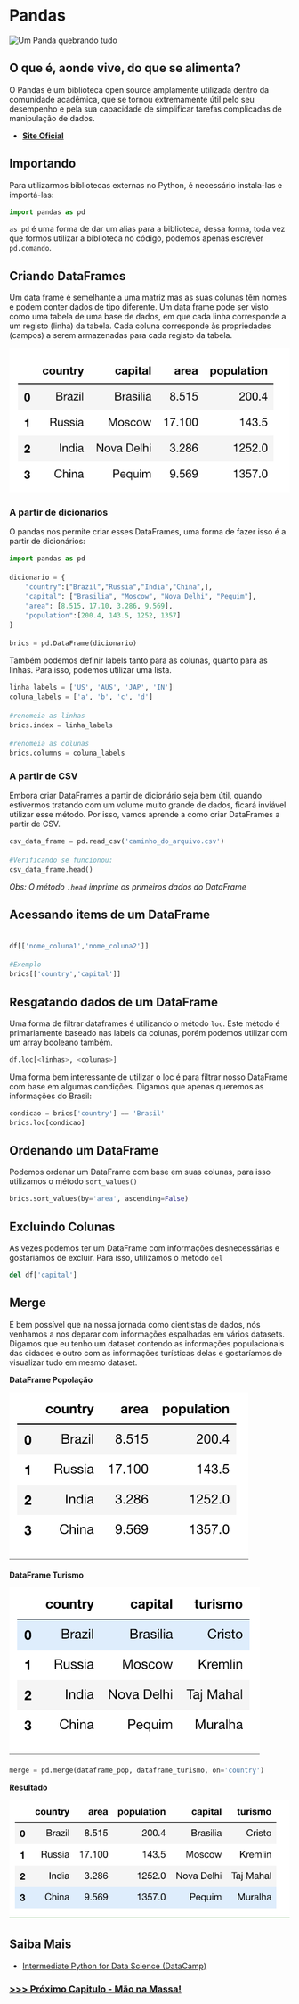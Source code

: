 # Pandas

![Um Panda quebrando tudo](https://media.giphy.com/media/PV7CZGyKghri0/giphy.gif)

## O que é, aonde vive, do que se alimenta?

O Pandas é um biblioteca open source amplamente utilizada dentro da comunidade acadêmica, que se tornou extremamente útil pelo seu desempenho e pela sua capacidade de simplificar tarefas complicadas de manipulação de dados.

- [__Site Oficial__](https://pandas.pydata.org/)

## Importando

Para utilizarmos bibliotecas externas no Python, é necessário instala-las e importá-las:

```Python
import pandas as pd
```

`as pd` é uma forma de dar um alias para a biblioteca, dessa forma, toda vez que formos utilizar a biblioteca no código, podemos apenas escrever `pd.comando`.

## Criando DataFrames

Um data frame é semelhante a uma matriz mas as suas colunas têm nomes e podem conter dados de tipo diferente. Um data frame pode ser visto como uma tabela de uma base de dados, em que cada linha corresponde a um registo (linha) da tabela. Cada coluna corresponde às propriedades (campos) a serem armazenadas para cada registo da tabela.

![Imagem Tabela](imagens/brics.png)

### A partir de dicionarios
O pandas nos permite criar esses DataFrames, uma forma de fazer isso é a partir de dicionários:

```Python
import pandas as pd

dicionario = {
    "country":["Brazil","Russia","India","China",],
    "capital": ["Brasilia", "Moscow", "Nova Delhi", "Pequim"],
    "area": [8.515, 17.10, 3.286, 9.569],
    "population":[200.4, 143.5, 1252, 1357]
}

brics = pd.DataFrame(dicionario)
```

Também podemos definir labels tanto para as colunas, quanto para as linhas. Para isso, podemos utilizar uma lista.

```Python
linha_labels = ['US', 'AUS', 'JAP', 'IN']
coluna_labels = ['a', 'b', 'c', 'd']

#renomeia as linhas
brics.index = linha_labels

#renomeia as colunas
brics.columns = coluna_labels
```

### A partir de CSV

Embora criar DataFrames a partir de dicionário seja bem útil, quando estivermos tratando com um volume muito grande de dados, ficará inviável utilizar esse método. Por isso, vamos aprende a como criar DataFrames a partir de CSV.

```Python
csv_data_frame = pd.read_csv('caminho_do_arquivo.csv')

#Verificando se funcionou:
csv_data_frame.head()
```

*Obs: O método `.head` imprime os primeiros dados do DataFrame*

## Acessando items de um DataFrame

```Python

df[['nome_coluna1','nome_coluna2']]

#Exemplo
brics[['country','capital']]
```

## Resgatando dados de um DataFrame

Uma forma de filtrar dataframes é utilizando o método `loc`. Este método é primariamente baseado nas labels da colunas, porém podemos utilizar com um array booleano também.

```Python
df.loc[<linhas>, <colunas>]
```

Uma forma bem interessante de utilizar o loc é para filtrar nosso DataFrame com base em algumas condições. Digamos que apenas queremos as informações do Brasil:

```Python
condicao = brics['country'] == 'Brasil'
brics.loc[condicao]
```

## Ordenando um DataFrame

Podemos ordenar um DataFrame com base em suas colunas, para isso utilizamos o método `sort_values()`

```Python
brics.sort_values(by='area', ascending=False)
```

## Excluindo Colunas

As vezes podemos ter um DataFrame com informações desnecessárias e gostaríamos de excluir. Para isso, utilizamos o método `del`

```Python
del df['capital']
```

## Merge

É bem possível que na nossa jornada como cientistas de dados, nós venhamos a nos deparar com informações espalhadas em vários datasets. Digamos que eu tenho um dataset contendo as informações populacionais das cidades e outro com as informações turísticas delas e gostaríamos de visualizar tudo em mesmo dataset.

__DataFrame Popolação__

![dataframe populcão](imagens/pop.png)

__DataFrame Turismo__

![dataframe turiemo](imagens/turismo.png)

```Python
merge = pd.merge(dataframe_pop, dataframe_turismo, on='country')
```

__Resultado__

![dataframe turiemo](imagens/merge.png)

## Saiba Mais

- [Intermediate Python for Data Science (DataCamp)](https://campus.datacamp.com/courses/intermediate-python-for-data-science/)

### [>>> Próximo Capitulo - Mão na Massa!](handson.md)
